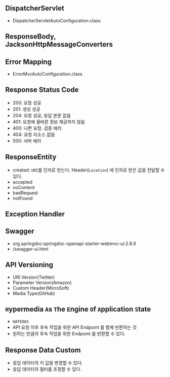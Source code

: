 ## DispatcherServlet

- DispatcherServletAutoConfiguration.class

## ResponseBody, JacksonHttpMessageConverters

## Error Mapping

- ErrorMvcAutoConfiguration.class

## Response Status Code

- 200: 요청 성공
- 201: 생성 성공
- 204: 요청 성공, 응답 본문 없음
- 401: 요청에 올바른 정보 제공하지 않음
- 400: 나쁜 요청. 검증 에러
- 404: 요청 리소스 없음
- 500: 서버 에러

## ResponseEntity

- created: `URI`를 인자로 받는다. Header(`Location`) 에 인자로 받은 값을 전달할 수 있다.
- accepted
- noContent
- badRequest
- notFound

## Exception Handler

## Swagger

- org.springdoc:springdoc-openapi-starter-webmvc-ui:2.8.9
- /swagger-ui.html

## API Versioning

- URI Version(Twitter)
- Parameter Version(Amazon)
- Custom Header(MicroSoft)
- Media Type(GitHub)

## `H`ypermedia `A`s `T`he `E`ngine `O`f `A`pplication `S`tate

- `HATEOAS`
- API 요청 이후 후속 작업을 위한 API Endpoint 를 함께 반환하는 것
- 원하는 만큼의 후속 작업을 위한 Endpoint 를 반환할 수 있다.

## Response Data Custom

- 응답 데이터의 키 값을 변경할 수 있다.
- 응답 데이터의 필터를 조정할 수 있다.